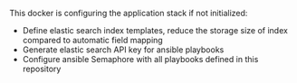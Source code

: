 This docker is configuring the application stack if not initialized:

 - Define elastic search index templates, reduce the storage size of index compared to automatic field mapping
 - Generate elastic search API key for ansible playbooks
 - Configure ansible Semaphore with all playbooks defined in this repository

